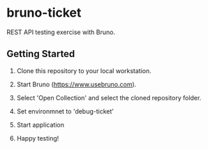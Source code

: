 # bruno-ticket

REST API testing exercise with Bruno.

## Getting Started

1. Clone this repository to your local workstation.

2. Start Bruno (https://www.usebruno.com).

3. Select 'Open Collection' and select the cloned repository folder. 

4. Set environmnet to 'debug-ticket'

5. Start application

6. Happy testing!
